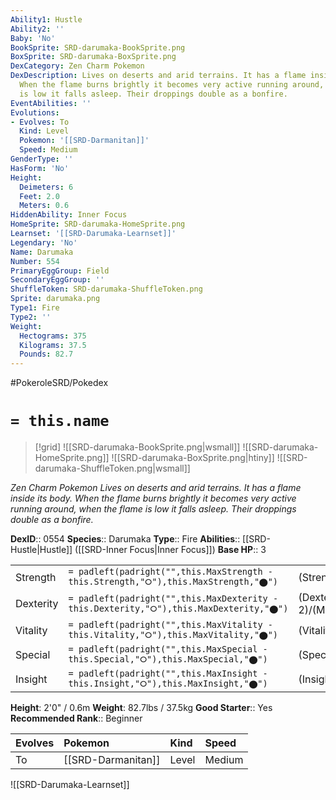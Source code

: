 ```yaml
---
Ability1: Hustle
Ability2: ''
Baby: 'No'
BookSprite: SRD-darumaka-BookSprite.png
BoxSprite: SRD-darumaka-BoxSprite.png
DexCategory: Zen Charm Pokemon
DexDescription: Lives on deserts and arid terrains. It has a flame inside its body.
  When the flame burns brightly it becomes very active running around, when the flame
  is low it falls asleep. Their droppings double as a bonfire.
EventAbilities: ''
Evolutions:
- Evolves: To
  Kind: Level
  Pokemon: '[[SRD-Darmanitan]]'
  Speed: Medium
GenderType: ''
HasForm: 'No'
Height:
  Deimeters: 6
  Feet: 2.0
  Meters: 0.6
HiddenAbility: Inner Focus
HomeSprite: SRD-darumaka-HomeSprite.png
Learnset: '[[SRD-Darumaka-Learnset]]'
Legendary: 'No'
Name: Darumaka
Number: 554
PrimaryEggGroup: Field
SecondaryEggGroup: ''
ShuffleToken: SRD-darumaka-ShuffleToken.png
Sprite: darumaka.png
Type1: Fire
Type2: ''
Weight:
  Hectograms: 375
  Kilograms: 37.5
  Pounds: 82.7
---
```


#PokeroleSRD/Pokedex

# `= this.name`

> [!grid]
> ![[SRD-darumaka-BookSprite.png|wsmall]]
> ![[SRD-darumaka-HomeSprite.png]]
> ![[SRD-darumaka-BoxSprite.png|htiny]]
> ![[SRD-darumaka-ShuffleToken.png|wsmall]]


*Zen Charm Pokemon*
*Lives on deserts and arid terrains. It has a flame inside its body. When the flame burns brightly it becomes very active running around, when the flame is low it falls asleep. Their droppings double as a bonfire.*

**DexID**:: 0554
**Species**:: Darumaka
**Type**:: Fire
**Abilities**:: [[SRD-Hustle|Hustle]] ([[SRD-Inner Focus|Inner Focus]])
**Base HP**:: 3

|           |                                                                                        |                                          |
| --------- | -------------------------------------------------------------------------------------- | ---------------------------------------- |
| Strength  | `= padleft(padright("",this.MaxStrength - this.Strength,"⭘"),this.MaxStrength,"⬤")`    | (Strength::2)/(MaxStrength::5)   |
| Dexterity | `= padleft(padright("",this.MaxDexterity - this.Dexterity,"⭘"),this.MaxDexterity,"⬤")` | (Dexterity:: 2)/(MaxDexterity::4) |
| Vitality  | `= padleft(padright("",this.MaxVitality - this.Vitality,"⭘"),this.MaxVitality,"⬤")`    | (Vitality::2)/(MaxVitality::4)   |
| Special   | `= padleft(padright("",this.MaxSpecial - this.Special,"⭘"),this.MaxSpecial,"⬤")`       | (Special::1)/(MaxSpecial::2)     |
| Insight   | `= padleft(padright("",this.MaxInsight - this.Insight,"⭘"),this.MaxInsight,"⬤")`       | (Insight::2)/(MaxInsight::4)     |

**Height**: 2'0" / 0.6m
**Weight**: 82.7lbs / 37.5kg
**Good Starter**:: Yes
**Recommended Rank**:: Beginner

| Evolves   | Pokemon            | Kind   | Speed   |
|:----------|:-------------------|:-------|:--------|
| To        | [[SRD-Darmanitan]] | Level  | Medium  |

![[SRD-Darumaka-Learnset]]